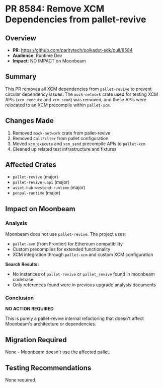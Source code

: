 # PR 8584: Remove XCM Dependencies from pallet-revive

## Overview
- **PR**: https://github.com/paritytech/polkadot-sdk/pull/8584
- **Audience**: Runtime Dev
- **Impact**: NO IMPACT on Moonbeam

## Summary
This PR removes all XCM dependencies from `pallet-revive` to prevent circular dependency issues. The `mock-network` crate used for testing XCM APIs (`xcm_execute` and `xcm_send`) was removed, and these APIs were relocated to an XCM precompile within `pallet-xcm`.

## Changes Made
1. Removed `mock-network` crate from pallet-revive
2. Removed `CallFilter` from pallet configuration
3. Moved `xcm_execute` and `xcm_send` precompile APIs to `pallet-xcm`
4. Cleaned up related test infrastructure and fixtures

## Affected Crates
- `pallet-revive` (major)
- `pallet-revive-uapi` (major)
- `asset-hub-westend-runtime` (major)
- `penpal-runtime` (major)

## Impact on Moonbeam

### Analysis
Moonbeam does not use `pallet-revive`. The project uses:
- `pallet-evm` (from Frontier) for Ethereum compatibility
- Custom precompiles for extended functionality
- XCM integration through `pallet-xcm` and custom XCM configuration

**Search Results:**
- No instances of `pallet-revive` or `pallet_revive` found in moonbeam codebase
- Only references found were in previous upgrade analysis documents

### Conclusion
**NO ACTION REQUIRED**

This is purely a pallet-revive internal refactoring that doesn't affect Moonbeam's architecture or dependencies.

## Migration Required
None - Moonbeam doesn't use the affected pallet.

## Testing Recommendations
None required.

